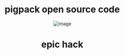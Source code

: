 <div align="center">
  
  # pigpack open source code
  
![image](https://cdn.discordapp.com/attachments/1023639930095808522/1025387744345718824/unknown.png)

  # epic hack

 <div align="center">
